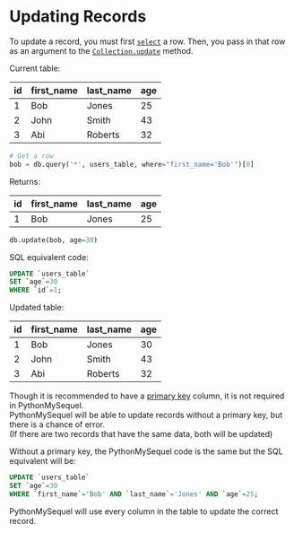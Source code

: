 # Updating Records

To update a record, you must first [`select`](getting_started/examples/query.md) a row. Then, you pass in that row as an argument to the [`Collection.update`](api_reference/connection.md#methods-and-attributes) method.

Current table:

| id | first_name | last_name | age |
|----|------------|-----------|-----|
| 1  | Bob        | Jones     | 25  |
| 2  | John       | Smith     | 43  |
| 3  | Abi        | Roberts   | 32  |

```python
# Get a row
bob = db.query('*', users_table, where="first_name='Bob'")[0]
```
Returns:

| id | first_name | last_name | age |
|----|------------|-----------|-----|
| 1  | Bob        | Jones     | 25  |

```python
db.update(bob, age=30)
```
SQL equivalent code:
```sql
UPDATE `users_table`
SET `age`=30
WHERE `id`=1;
```

Updated table:

| id | first_name | last_name | age |
|----|------------|-----------|-----|
| 1  | Bob        | Jones     | 30  |
| 2  | John       | Smith     | 43  |
| 3  | Abi        | Roberts   | 32  |

Though it is recommended to have a [primary key](https://dev.mysql.com/doc/refman/8.0/en/primary-key-optimization.html) column, it is not required in PythonMySequel.\
PythonMySequel will be able to update records without a primary key, but there is a chance of error.\
(If there are two records that have the same data, both will be updated)

Without a primary key, the PythonMySequel code is the same but the SQL equivalent will be:
```sql
UPDATE `users_table`
SET `age`=30
WHERE `first_name`='Bob' AND `last_name`='Jones' AND `age`=25;
```
PythonMySequel will use every column in the table to update the correct record.